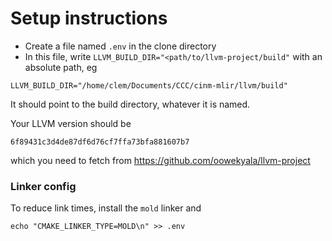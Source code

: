 
# Setup instructions

- Create a file named `.env` in the clone directory
- In this file, write `LLVM_BUILD_DIR="<path/to/llvm-project/build"` with an absolute path, eg
```shell
LLVM_BUILD_DIR="/home/clem/Documents/CCC/cinm-mlir/llvm/build"
```
It should point to the build directory, whatever it is named.

Your LLVM version should be
```
6f89431c3d4de87df6d76cf7ffa73bfa881607b7
```
which you need to fetch from https://github.com/oowekyala/llvm-project

### Linker config

To reduce link times, install the `mold` linker and
```shell
echo "CMAKE_LINKER_TYPE=MOLD\n" >> .env
```